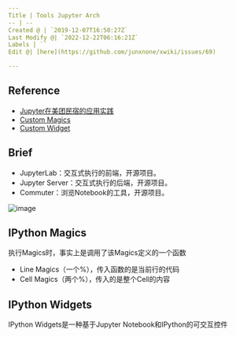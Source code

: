 ```yaml
---
Title | Tools Jupyter Arch
-- | --
Created @ | `2019-12-07T16:50:27Z`
Last Modify @| `2022-12-22T06:16:21Z`
Labels | ``
Edit @| [here](https://github.com/junxnone/xwiki/issues/69)

---
```

## Reference
- [Jupyter在美团民宿的应用实践](https://tech.meituan.com/2019/11/21/application-practice-jupyter.html)
- [Custom Magics](https://ipython.readthedocs.io/en/stable/config/custommagics.html)
- [Custom Widget](https://ipywidgets.readthedocs.io/en/stable/examples/Widget%20Custom.html) 

## Brief
- JupyterLab：交互式执行的前端，开源项目。
- Jupyter Server：交互式执行的后端，开源项目。
- Commuter：浏览Notebook的工具，开源项目。

![image](https://user-images.githubusercontent.com/2216970/70377877-a6867b80-1954-11ea-92fc-ea74af388de5.png)


## IPython Magics
执行Magics时，事实上是调用了该Magics定义的一个函数
- Line Magics（一个%），传入函数的是当前行的代码
- Cell Magics（两个%），传入的是整个Cell的内容


## IPython Widgets
IPython Widgets是一种基于Jupyter Notebook和IPython的可交互控件


